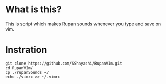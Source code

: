 # What is this?
This is script which makes Rupan sounds whenever you type and save on vim.

# Instration

```
git clone https://github.com/SShayashi/RupanVIm.git
cd RupanVIm/
cp ./rupanSounds ~/
echo ./vimrc >> ~/.vimrc
```
